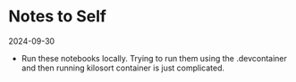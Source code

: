 # Notes to Self

2024-09-30
- Run these notebooks locally. Trying to run them using the .devcontainer and then running kilosort container is just complicated.